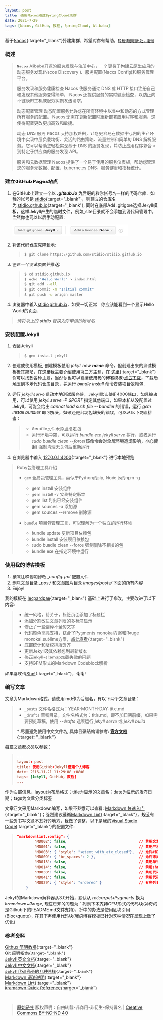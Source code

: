 ```yaml
---
layout: post
title: 使用Nacos搭建SpringCloud集群
date: 2021-7-29
tags: [Nacos, GitHub, 教程, SpringCloud, Alibaba]
---
```


基于[Nacos](https://github.com/alibaba/nacos){:target="_blank"}搭建集群，希望对你有帮助。[`转载请标明出处，谢谢`]({{page.url}} "使用Nacos搭建集群")

### 概述 ###

> **`Nacos`** Alibaba开源的服务发现与注册中心，一个更易于构建云原生应用的动态服务发现(Nacos Discovery )、服务配置(Nacos Config)和服务管理平台。 
> 
>服务发现和服务健康检查
>Nacos 使服务通过 DNS 或 HTTP 接口注册自己和发现其他服务变得简单。 Nacos 还提供服务的实时健康检查，以防止向不健康的主机或服务实例发送请求。
>
> 动态配置管理
> 动态配置服务允许您在所有环境中以集中和动态的方式管理所有服务的配置。 Nacos 无需在更新配置时重新部署应用程序和服务，这使得配置更改更加高效和敏捷。
>
> 动态 DNS 服务
> Nacos 支持加权路由，让您更容易在数据中心内的生产环境中实现中层负载均衡、灵活的路由策略、流量控制和简单的 DNS 解析服务。它可以帮助您轻松实现基于 DNS 的服务发现，并防止应用程序耦合 > 到特定于供应商的服务发现 API。
>
>服务和元数据管理
> Nacos 提供了一个易于使用的服务仪表板，帮助您管理您的服务元数据、配置、kubernetes DNS、服务健康和指标统计。

### 建立GitHub Pages站点 ###

1. 在GitHub上建立一个以 ***.github.io*** 为后缀的和你帐号名一样的代码仓库，如我的帐号是:[stidio](https://github.com/stidio){:target="_blank"}，则建立的仓库名为:[stidio.github.io](https://github.com/stidio/stidio.github.io){:target="_blank"}, 同时在底部Add .gitigore选择Jekyll模板，这样Jekyll产生的临时文件，例如_site目录就不会添加到源代码管理中，当然你也可以以后手动配置:

    ![](/assets/build_blog_with_github_and_jekyll/02.jpg)

2. 将该代码仓库克隆到地:

    > ```sh
    > $ git clone https://github.com/stidio/stidio.github.io
    > ```

3. 创建一个测试页面并推送:

    > ```sh
    > $ cd stidio.github.io
    > $ echo "Hello World" > index.html
    > $ git add --all
    > $ git commit -m "Initial commit"
    > $ git push -u origin master
    > ```

4. 浏览器中输入[stidio.github.io](https://stidio.github.io)，如果一切正常，你应该能看到一个显示Hello World的页面.

> *请将以上的 __stidio__ 替换为你申请的帐号名*

### 安装配置Jekyll ###

1. 安装Jekyll:

    > ```sh
    > $ gem install jekyll
    > ```

2. 创建或使用模板, 创建模板使用 *jekyll new __name__* 命令，但创建出来的测试模板极其简陋，在这里我主要介绍使用第三方主题，在 [这里](http://jekyllthemes.org){:target="_blank"} 你可以找到各种主题，当然你也可以直接使用我的博客模板:[点击下载](https://github.com/stidio/stidio.github.io/archive/master.zip)，下载后解压到本地代码仓库目录，并运行 *bundle install* 命令安装项目依赖包.

3. 运行 *jekyll serve* 启动本地测试服务器，Jekyll默认使用4000端口，如果被占用，可以使用 *jekyll serve -P $PORT* 指定其他端口，如果本机从没配置过Jekyll，可能会给出 *cannot load such file -- bundler* 的错误，运行 *gem install bundler* 即可解决，如果还是出现包缺失的错误，可以从以下两点排查：

    > * Gemfile文件未添加指定包
    > * 运行环境冲突，可以运行 *bundle exe jekyll serve* 执行，或者运行 *sudo bundle clean --force*(**该命令会对全局环境造成影响，小心使用**) 强制清理无关包后重新运行

4. 在浏览器中输入 [127.0.0.1:4000](http://127.0.0.1:4000){:target="_blank"} 进行本地预览

> Ruby包管理工具介绍
>
> * `gem` 全局包管理工具，类似于Python的pip, Node.js的npm -g
>   * gem install               安装组件
>   * gem install -v            安装特定版本
>   * gem list                  列出已经安装组件
>   * gem sources -a            添加源
>   * gem sources --remove      删除源
>
> * `bundle` 项目包管理工具，可以理解为一个独立的运行环境
>   * bundle update             更新项目依赖包
>   * bundle install            安装项目依赖包
>   * sudo bundle clean --force 强制删除不相关的包
>   * bundle exe                在指定环境中运行

### 使用我的博客模板 ###

1. 按照注释说明修改 *_config.yml* 配置文件
2. 删除文章目录 *_post/* 和文章图片目录 *images/posts/* 下面的所有内容
3. Enjoy!

我的模板在 [leopardpan](https://github.com/leopardpan/leopardpan.github.io){:target="_blank"} 基础上进行了修改，主要改进了以下内容:

> * 统一风格，给关于，标签页面添加了标题栏
> * 添加分割改进文章列表的多标签显示
> * 修正了一些翻译不全的文字
> * 代码颜色高亮支持，综合了Pygments monokai方案和Rouge monokai.sublime方案，[点此查看](/css/code_style_monokai.css){:target="_blank"}
> * 底部统计和版权排版对齐
> * 更新Jekyll及其依赖包到最新版本
> * 修正jekyll-sitemap加载失败的问题
> * 支持GFM形式的Markdown Codeblock解析

如果喜欢请[Star!](https://github.com/stidio/stidio.github.io){:target="_blank"}，谢谢!

### 编写文章 ###

文章为Markdown格式，请使用.md作为后缀名，有以下两个文章目录：

> * `_posts` 文件名格式为：YEAR-MONTH-DAY-title.md
> * `_drafts` 草稿目录，文件名格式为：title.md，即不加日期前缀，如果需要预览草稿，使用 *\--drafts* 选项运行 *jekyll serve* 或 *jekyll build*
>
> **\* 尽量避免使用中文文件名, 具体目录结构请参考: [官方文档](http://jekyll.com.cn/docs/structure/){:target="_blank"}**

每篇文章都必须以参数：

> ```conf
> ---
> layout: post
> title: 使用GitHub+Jekyll搭建个人博客
> date: 2016-11-21 11:29:08 +0800
> tags: [Jekyll, GitHub, 教程]
> ---
> ```

作为头部信息，layout为布局格式；title为显示的文章名；date为显示的发布日期；tags为文章分类标签

文章正文采用Markdown编写，如果不熟悉可以查看: [Markdown 快速入门](http://wowubuntu.com/markdown/basic.html){:target="_blank"}；强烈建议遵循[Markdown Lint](https://github.com/DavidAnson/markdownlint/blob/master/doc/Rules.md){:target="_blank"}，规范有一些对书写文章不友好的地方，我做了调整，以下是我的[Visual Studio Code](https://code.visualstudio.com){:target="_blank"}的配置文件:

> ```json
> "markdownlint.config": {
>         "MD002": false,                                 // 禁用文章开头必须为H1标题栏
>         "MD001": false,                                 // 禁用严格的标题层级关系(H1->H2->H3...)
>         "MD003": { "style": "setext_with_atx_closed"},  // 允许#和===形式的标题风格混用
>         "MD009": { "br_spaces": 2 },                    // 允许末尾两个空格为<BR/>自动换行模式
>         "MD013": false,                                 // 禁用单行长度限制
>         "MD014": false,                                 // 禁用sh命令以 $ 作为开始
>         "MD038": false,                                 // 禁用代码不以空格作为开始或结束
>         "MD041": false,                                 // 禁用代码段必须有标题栏
>         "MD029": { "style": "ordered" }                 // 有序列表格式为顺序方式
>     }
> ```

Jekyll的Markdown解释器从3.0开始，默认从 *redcarpet+Pygments* 换为 *kramdown+Rouge*, 现在已知的问题为：列表下不支持GFM形式的代码块(神奇的是Github下的README.md文件支持)，折中的办法是使用区块引用(Blockquote)，在其下再使用代码块(我的博客模板已针对这种情况在呈现上做了优化)

### 参考资料 ###

[Github 简明教程](http://www.runoob.com/w3cnote/git-guide.html){:target="_blank"}  
[Git 简明指南](http://rogerdudler.github.io/git-guide/index.zh.html){:target="_blank"}  
[Jekyll 英文文档](https://jekyllrb.com/docs/home/){:target="_blank"}  
[Jekyll 中文文档](http://jekyll.com.cn/docs/home/){:target="_blank"}  
[Jekyll 代码高亮的几种选择](http://blog.csdn.net/qiujuer/article/details/50419279){:target="_blank"}  
[Markdown 语法说明](http://wowubuntu.com/markdown/index.html){:target="_blank"}  
[Markdown Lint](https://github.com/DavidAnson/markdownlint/blob/master/doc/Rules.md){:target="_blank"}  
[kramdown Quick Reference](http://kramdown.gettalong.org/quickref.html){:target="_blank"}

<br/>

> [原始链接]({{page.url}}) 版权声明：自由转载-非商用-非衍生-保持署名 \| [Creative Commons BY-NC-ND 4.0](http://creativecommons.org/licenses/by-nc-nd/4.0/deed.zh)
